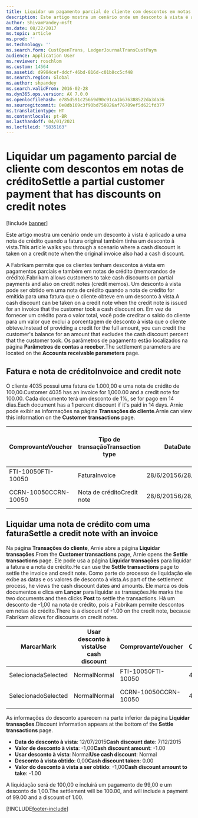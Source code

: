 ```yaml
---
title: Liquidar um pagamento parcial de cliente com descontos em notas de crédito
description: Este artigo mostra um cenário onde um desconto à vista é aplicado a uma nota de crédito quando a fatura original também tinha um desconto à vista.
author: ShivamPandey-msft
ms.date: 08/22/2017
ms.topic: article
ms.prod: ''
ms.technology: ''
ms.search.form: CustOpenTrans, LedgerJournalTransCustPaym
audience: Application User
ms.reviewer: roschlom
ms.custom: 14564
ms.assetid: d9984cef-ddcf-46bd-816d-c01b8cc5cf48
ms.search.region: Global
ms.author: shpandey
ms.search.validFrom: 2016-02-28
ms.dyn365.ops.version: AX 7.0.0
ms.openlocfilehash: e785d591c25669d90c91ca1b676388522da3da36
ms.sourcegitcommit: 0e8db169c3f90bd750826af76709ef5d621fd377
ms.translationtype: HT
ms.contentlocale: pt-BR
ms.lasthandoff: 04/01/2021
ms.locfileid: "5835163"
---
```

# <a name="settle-a-partial-customer-payment-that-has-discounts-on-credit-notes"></a><span data-ttu-id="253c5-103">Liquidar um pagamento parcial de cliente com descontos em notas de crédito</span><span class="sxs-lookup"><span data-stu-id="253c5-103">Settle a partial customer payment that has discounts on credit notes</span></span>

[!include [banner](../includes/banner.md)]

<span data-ttu-id="253c5-104">Este artigo mostra um cenário onde um desconto à vista é aplicado a uma nota de crédito quando a fatura original também tinha um desconto à vista.</span><span class="sxs-lookup"><span data-stu-id="253c5-104">This article walks you through a scenario where a cash discount is taken on a credit note when the original invoice also had a cash discount.</span></span> 

<span data-ttu-id="253c5-105">A Fabrikam permite que os clientes tenham descontos à vista em pagamentos parciais e também em notas de crédito (memorandos de crédito).</span><span class="sxs-lookup"><span data-stu-id="253c5-105">Fabrikam allows customers to take cash discounts on partial payments and also on credit notes (credit memos).</span></span> <span data-ttu-id="253c5-106">Um desconto à vista pode ser obtido em uma nota de crédito quando a nota de crédito for emitida para uma fatura que o cliente obteve em um desconto à vista.</span><span class="sxs-lookup"><span data-stu-id="253c5-106">A cash discount can be taken on a credit note when the credit note is issued for an invoice that the customer took a cash discount on.</span></span> <span data-ttu-id="253c5-107">Em vez de fornecer um crédito para o valor total, você pode creditar o saldo do cliente para um valor que exclui a porcentagem de desconto à vista que o cliente obteve.</span><span class="sxs-lookup"><span data-stu-id="253c5-107">Instead of providing a credit for the full amount, you can credit the customer's balance for an amount that excludes the cash discount percent that the customer took.</span></span> <span data-ttu-id="253c5-108">Os parâmetros de pagamento estão localizados na página **Parâmetros de contas a receber**.</span><span class="sxs-lookup"><span data-stu-id="253c5-108">The settlement parameters are located on the **Accounts receivable parameters** page.</span></span>

## <a name="invoice-and-credit-note"></a><span data-ttu-id="253c5-109">Fatura e nota de crédito</span><span class="sxs-lookup"><span data-stu-id="253c5-109">Invoice and credit note</span></span>
<span data-ttu-id="253c5-110">O cliente 4035 possui uma fatura de 1.000,00 e uma nota de crédito de 100,00.</span><span class="sxs-lookup"><span data-stu-id="253c5-110">Customer 4035 has an invoice for 1,000.00 and a credit note for 100.00.</span></span> <span data-ttu-id="253c5-111">Cada documento terá um desconto de 1%, se for pago em 14 dias.</span><span class="sxs-lookup"><span data-stu-id="253c5-111">Each document has a 1 percent discount if it's paid in 14 days.</span></span> <span data-ttu-id="253c5-112">Arnie pode exibir as informações na página **Transações do cliente**.</span><span class="sxs-lookup"><span data-stu-id="253c5-112">Arnie can view this information on the **Customer transactions** page.</span></span>

| <span data-ttu-id="253c5-113">Comprovante</span><span class="sxs-lookup"><span data-stu-id="253c5-113">Voucher</span></span>    | <span data-ttu-id="253c5-114">Tipo de transação</span><span class="sxs-lookup"><span data-stu-id="253c5-114">Transaction type</span></span> | <span data-ttu-id="253c5-115">Data</span><span class="sxs-lookup"><span data-stu-id="253c5-115">Date</span></span>      | <span data-ttu-id="253c5-116">Fatura</span><span class="sxs-lookup"><span data-stu-id="253c5-116">Invoice</span></span>  | <span data-ttu-id="253c5-117">Valor em débito na moeda da transação</span><span class="sxs-lookup"><span data-stu-id="253c5-117">Amount in transaction currency debit</span></span> | <span data-ttu-id="253c5-118">Valor em crédito na moeda da transação</span><span class="sxs-lookup"><span data-stu-id="253c5-118">Amount in transaction currency credit</span></span> | <span data-ttu-id="253c5-119">Saldo</span><span class="sxs-lookup"><span data-stu-id="253c5-119">Balance</span></span>  | <span data-ttu-id="253c5-120">Moeda</span><span class="sxs-lookup"><span data-stu-id="253c5-120">Currency</span></span> |
|------------|------------------|-----------|----------|--------------------------------------|---------------------------------------|----------|----------|
| <span data-ttu-id="253c5-121">FTI-10050</span><span class="sxs-lookup"><span data-stu-id="253c5-121">FTI-10050</span></span>  | <span data-ttu-id="253c5-122">Fatura</span><span class="sxs-lookup"><span data-stu-id="253c5-122">Invoice</span></span>          | <span data-ttu-id="253c5-123">28/6/2015</span><span class="sxs-lookup"><span data-stu-id="253c5-123">6/28/2015</span></span> | <span data-ttu-id="253c5-124">10050</span><span class="sxs-lookup"><span data-stu-id="253c5-124">10050</span></span>    | <span data-ttu-id="253c5-125">1.000,00</span><span class="sxs-lookup"><span data-stu-id="253c5-125">1,000.00</span></span>                             |                                       | <span data-ttu-id="253c5-126">1.000,00</span><span class="sxs-lookup"><span data-stu-id="253c5-126">1,000.00</span></span> | <span data-ttu-id="253c5-127">USD</span><span class="sxs-lookup"><span data-stu-id="253c5-127">USD</span></span>      |
| <span data-ttu-id="253c5-128">CCRN-10050</span><span class="sxs-lookup"><span data-stu-id="253c5-128">CCRN-10050</span></span> | <span data-ttu-id="253c5-129">Nota de crédito</span><span class="sxs-lookup"><span data-stu-id="253c5-129">Credit note</span></span>      | <span data-ttu-id="253c5-130">28/6/2015</span><span class="sxs-lookup"><span data-stu-id="253c5-130">6/28/2015</span></span> | <span data-ttu-id="253c5-131">CR-10050</span><span class="sxs-lookup"><span data-stu-id="253c5-131">CR-10050</span></span> |                                      | <span data-ttu-id="253c5-132">100,00</span><span class="sxs-lookup"><span data-stu-id="253c5-132">100.00</span></span>                                | <span data-ttu-id="253c5-133">-100,00</span><span class="sxs-lookup"><span data-stu-id="253c5-133">-100.00</span></span>  | <span data-ttu-id="253c5-134">USD</span><span class="sxs-lookup"><span data-stu-id="253c5-134">USD</span></span>      |

## <a name="settle-a-credit-note-with-an-invoice"></a><span data-ttu-id="253c5-135">Liquidar uma nota de crédito com uma fatura</span><span class="sxs-lookup"><span data-stu-id="253c5-135">Settle a credit note with an invoice</span></span>
<span data-ttu-id="253c5-136">Na página **Transações do cliente**, Arnie abre a página **Liquidar transações**.</span><span class="sxs-lookup"><span data-stu-id="253c5-136">From the **Customer transactions** page, Arnie opens the **Settle transactions** page.</span></span> <span data-ttu-id="253c5-137">Ele pode usa a página **Liquidar transações** para liquidar a fatura e a nota de crédito.</span><span class="sxs-lookup"><span data-stu-id="253c5-137">He can use the **Settle transactions** page to settle the invoice and credit note.</span></span> <span data-ttu-id="253c5-138">Como parte do processo de liquidação ele exibe as datas e os valores de desconto à vista.</span><span class="sxs-lookup"><span data-stu-id="253c5-138">As part of the settlement process, he views the cash discount dates and amounts.</span></span> <span data-ttu-id="253c5-139">Ele marca os dois documentos e clica em **Lançar** para liquidar as transações.</span><span class="sxs-lookup"><span data-stu-id="253c5-139">He marks the two documents and then clicks **Post** to settle the transactions.</span></span> <span data-ttu-id="253c5-140">Há um desconto de -1,00 na nota de crédito, pois a Fabrikam permite descontos em notas de crédito.</span><span class="sxs-lookup"><span data-stu-id="253c5-140">There is a discount of -1.00 on the credit note, because Fabrikam allows for discounts on credit notes.</span></span>

| <span data-ttu-id="253c5-141">Marcar</span><span class="sxs-lookup"><span data-stu-id="253c5-141">Mark</span></span>     | <span data-ttu-id="253c5-142">Usar desconto à vista</span><span class="sxs-lookup"><span data-stu-id="253c5-142">Use cash discount</span></span> | <span data-ttu-id="253c5-143">Comprovante</span><span class="sxs-lookup"><span data-stu-id="253c5-143">Voucher</span></span>    | <span data-ttu-id="253c5-144">Conta</span><span class="sxs-lookup"><span data-stu-id="253c5-144">Account</span></span> | <span data-ttu-id="253c5-145">Data</span><span class="sxs-lookup"><span data-stu-id="253c5-145">Date</span></span>      | <span data-ttu-id="253c5-146">Data de conclusão</span><span class="sxs-lookup"><span data-stu-id="253c5-146">Due date</span></span>  | <span data-ttu-id="253c5-147">Fatura</span><span class="sxs-lookup"><span data-stu-id="253c5-147">Invoice</span></span>  | <span data-ttu-id="253c5-148">Valor na moeda da transação</span><span class="sxs-lookup"><span data-stu-id="253c5-148">Amount in transaction currency</span></span> | <span data-ttu-id="253c5-149">Moeda</span><span class="sxs-lookup"><span data-stu-id="253c5-149">Currency</span></span> | <span data-ttu-id="253c5-150">Valor para liquidar</span><span class="sxs-lookup"><span data-stu-id="253c5-150">Amount to settle</span></span> |
|----------|-------------------|------------|---------|-----------|-----------|----------|--------------------------------|----------|------------------|
| <span data-ttu-id="253c5-151">Selecionada</span><span class="sxs-lookup"><span data-stu-id="253c5-151">Selected</span></span> | <span data-ttu-id="253c5-152">Normal</span><span class="sxs-lookup"><span data-stu-id="253c5-152">Normal</span></span>            | <span data-ttu-id="253c5-153">FTI-10050</span><span class="sxs-lookup"><span data-stu-id="253c5-153">FTI-10050</span></span>  | <span data-ttu-id="253c5-154">4035</span><span class="sxs-lookup"><span data-stu-id="253c5-154">4035</span></span>    | <span data-ttu-id="253c5-155">28/6/2015</span><span class="sxs-lookup"><span data-stu-id="253c5-155">6/28/2015</span></span> | <span data-ttu-id="253c5-156">28/7/2015</span><span class="sxs-lookup"><span data-stu-id="253c5-156">7/28/2015</span></span> | <span data-ttu-id="253c5-157">10050</span><span class="sxs-lookup"><span data-stu-id="253c5-157">10050</span></span>    | <span data-ttu-id="253c5-158">1.000,00</span><span class="sxs-lookup"><span data-stu-id="253c5-158">1,000.00</span></span>                       | <span data-ttu-id="253c5-159">USD</span><span class="sxs-lookup"><span data-stu-id="253c5-159">USD</span></span>      | <span data-ttu-id="253c5-160">990,00</span><span class="sxs-lookup"><span data-stu-id="253c5-160">990.00</span></span>           |
| <span data-ttu-id="253c5-161">Selecionado</span><span class="sxs-lookup"><span data-stu-id="253c5-161">Selected</span></span> | <span data-ttu-id="253c5-162">Normal</span><span class="sxs-lookup"><span data-stu-id="253c5-162">Normal</span></span>            | <span data-ttu-id="253c5-163">CCRN-10050</span><span class="sxs-lookup"><span data-stu-id="253c5-163">CCRN-10050</span></span> | <span data-ttu-id="253c5-164">4035</span><span class="sxs-lookup"><span data-stu-id="253c5-164">4035</span></span>    | <span data-ttu-id="253c5-165">28/6/2015</span><span class="sxs-lookup"><span data-stu-id="253c5-165">6/28/2015</span></span> | <span data-ttu-id="253c5-166">28/7/2015</span><span class="sxs-lookup"><span data-stu-id="253c5-166">7/28/2015</span></span> | <span data-ttu-id="253c5-167">CR-10050</span><span class="sxs-lookup"><span data-stu-id="253c5-167">CR-10050</span></span> | <span data-ttu-id="253c5-168">-100,00</span><span class="sxs-lookup"><span data-stu-id="253c5-168">-100.00</span></span>                        | <span data-ttu-id="253c5-169">USD</span><span class="sxs-lookup"><span data-stu-id="253c5-169">USD</span></span>      | <span data-ttu-id="253c5-170">-99,00</span><span class="sxs-lookup"><span data-stu-id="253c5-170">-99.00</span></span>           |

<span data-ttu-id="253c5-171">As informações do desconto aparecem na parte inferior da página **Liquidar transações**.</span><span class="sxs-lookup"><span data-stu-id="253c5-171">Discount information appears at the bottom of the **Settle transactions** page.</span></span>

- <span data-ttu-id="253c5-172">**Data do desconto à vista**: 12/07/2015</span><span class="sxs-lookup"><span data-stu-id="253c5-172">**Cash discount date**: 7/12/2015</span></span> 
- <span data-ttu-id="253c5-173">**Valor de desconto à vista**: -1,00</span><span class="sxs-lookup"><span data-stu-id="253c5-173">**Cash discount amount**: -1.00</span></span>     
- <span data-ttu-id="253c5-174">**Usar desconto à vista**: Normal</span><span class="sxs-lookup"><span data-stu-id="253c5-174">**Use cash discount**: Normal</span></span>    
- <span data-ttu-id="253c5-175">**Desconto à vista obtido**: 0,00</span><span class="sxs-lookup"><span data-stu-id="253c5-175">**Cash discount taken**: 0.00</span></span>      
- <span data-ttu-id="253c5-176">**Valor do desconto à vista a ser obtido**: -1,00</span><span class="sxs-lookup"><span data-stu-id="253c5-176">**Cash discount amount to take**: -1.00</span></span>     

<span data-ttu-id="253c5-177">A liquidação será de 100,00 e incluirá um pagamento de 99,00 e um desconto de 1,00.</span><span class="sxs-lookup"><span data-stu-id="253c5-177">The settlement will be 100.00, and will include a payment of 99.00 and a discount of 1.00.</span></span>





[!INCLUDE[footer-include](../../includes/footer-banner.md)]